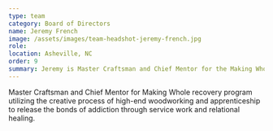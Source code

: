 ```yaml
---
type: team
category: Board of Directors
name: Jeremy French
image: /assets/images/team-headshot-jeremy-french.jpg
role:
location: Asheville, NC
order: 9
summary: Jeremy is Master Craftsman and Chief Mentor for the Making Whole recovery program, a creative process of high-end woodworking and apprenticeship to release the bonds of addiction through service work and relational healing.
---
```


Master Craftsman and Chief Mentor for Making Whole recovery program utilizing the creative process of high-end woodworking and apprenticeship to release the bonds of addiction through service work and relational healing.
